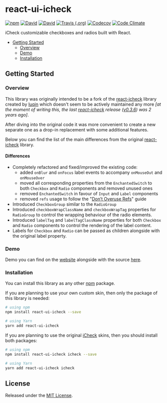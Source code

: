# react-ui-icheck

[![npm](https://img.shields.io/npm/v/react-ui-icheck.svg)](https://www.npmjs.com/package/react-ui-icheck)
[![David](https://img.shields.io/david/victorpopkov/react-ui-icheck.svg)](https://david-dm.org/victorpopkov/react-ui-icheck)
[![David](https://img.shields.io/david/dev/victorpopkov/react-ui-icheck.svg)](https://david-dm.org/victorpopkov/react-ui-icheck?type=dev)
[![Travis (.org)](https://img.shields.io/travis/victorpopkov/react-ui-icheck.svg)](https://travis-ci.org/victorpopkov/react-ui-icheck)
[![Codecov](https://img.shields.io/codecov/c/github/victorpopkov/react-ui-icheck.svg)](https://codecov.io/gh/victorpopkov/react-ui-icheck)
[![Code Climate](https://img.shields.io/codeclimate/maintainability/victorpopkov/react-ui-icheck.svg)](https://codeclimate.com/github/victorpopkov/react-ui-icheck)

iCheck customizable checkboxes and radios built with React.

- [Getting Started](#getting-started)
  - [Overview](#overview)
  - [Demo](#demo)
  - [Installation](#installation)

## Getting Started

### Overview

This library was originally intended to be a fork of the [react-icheck][]
library created by [luqin](https://github.com/luqin) which doesn't seem to be
actively maintained any more *[at the moment of writing this, the last
[react-icheck][] release ([v0.3.6](https://github.com/luqin/react-icheck/releases/tag/v0.3.6))
was 2 years ago]*.

After diving into the original code it was more convenient to create a new
separate one as a drop-in replacement with some additional features.

Below you can find the list of the main differences from the original
[react-icheck][] library.

#### Differences

- Completely refactored and fixed/improved the existing code:
  - added `onBlur` and `onFocus` label events to accompany `onMouseOut` and
  `onMouseOver`
  - moved all corresponding properties from the `EnchantedSwitch` to both
  `Checkbox` and `Radio` components and removed unused ones
  - removed `EnchantedSwitch` in favour of `Input` and `Label` components
  - removed `refs` usage to follow the
  "[Don’t Overuse Refs](https://reactjs.org/docs/refs-and-the-dom.html#dont-overuse-refs)"
  guide
- Introduced `CheckboxGroup` similar to the `RadioGroup`
- Introduced `checkboxWrapClassName` and `checkboxWrapTag` properties for
`RadioGroup` to control the wrapping behaviour of the radio elements.
- Introduced `labelTag` and `labelTagClassName` properties for both `Checkbox`
and `Radio` components to control the rendering of the label content.
- Labels for `Checkbox` and `Radio` can be passed as children alongside with the
original label property.

### Demo

Demo you can find on the [website][] alongside with the source
[here](https://github.com/victorpopkov/react-ui-icheck/tree/master/website).

### Installation

You can install this library as any other [npm](https://www.npmjs.com/) package.

If you are planning to use your own custom skin, then only the package of this
library is needed:

```bash
# using npm
npm install react-ui-icheck --save

# using Yarn
yarn add react-ui-icheck
```

If you are planning to use the original [iCheck][] skins, then you should
install both packages:

```bash
# using npm
npm install react-ui-icheck icheck --save

# using Yarn
yarn add react-ui-icheck icheck
```

## License

Released under the [MIT License](https://opensource.org/licenses/MIT).

[icheck]: https://github.com/fronteed/icheck
[react-icheck]: https://github.com/luqin/react-icheck
[website]: http://github.victorpopkov.com/react-ui-icheck/
